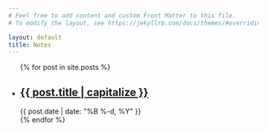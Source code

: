 ```yaml
---
# Feel free to add content and custom Front Matter to this file.
# To modify the layout, see https://jekyllrb.com/docs/themes/#overriding-theme-defaults

layout: default
title: Notes
---
```


<ul class="posts">
  {% for post in site.posts %}
    <li>
      <h2><a href="{{ post.url }}">{{ post.title | capitalize }}</a></h2>
      <time datetime="{{ post.date | date_to_xmlschema }}">{{ post.date | date: "%B %-d, %Y" }}</time>
    </li>
  {% endfor %}
</ul>
